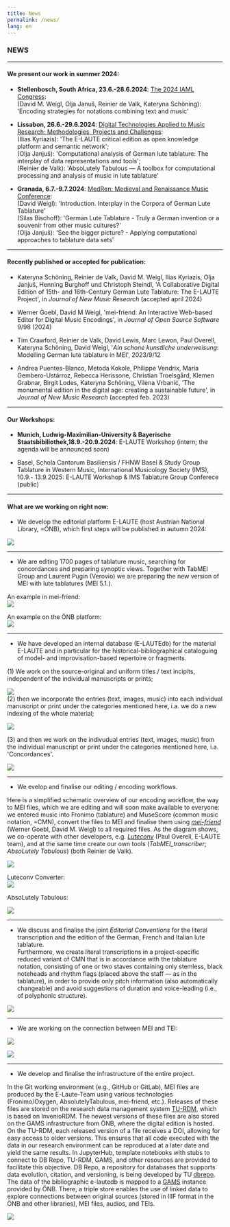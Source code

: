 ```yaml
---
title: News
permalink: /news/
lang: en 
---
```

### NEWS

___
#### We present our work in summer 2024:

- **Stellenbosch, South Africa, 23.6.-28.6.2024**: [The 2024 IAML Congress](http://iaml2024.sun.ac.za/):  
   (David M. Weigl, Olja Januš, Reinier de Valk, Kateryna Schöning): 'Encoding strategies for notations combining text and music'
   
- **Lissabon, 26.6.-29.6.2024**: [Digital Technologies Applied to Music Research: Methodologies, Projects and Challenges](https://echoes.fcsh.unl.pt/conference-info/):  
    (Ilias Kyriazis): 'The E-LAUTE critical edition as open knowledge platform and semantic network';  
    (Olja Janjuš): 'Computational analysis of German lute tablature: The interplay of data representations and tools';  
    (Reinier de Valk): 'AbsoLutely Tabulous — A toolbox for computational processing and analysis of music in lute tablature'  

 
- **Granada, 6.7.-9.7.2024**: [MedRen: Medieval and Renaissance Music Conference](https://www.medren2024.com):  
    (David Weigl): 'Introduction. Interplay in the Corpora of German Lute Tablature'    
    (Silas Bischoff): 'German Lute Tablature - Truly a German invention or a souvenir from other music cultures?'  
    (Olja Janjuš): 'See the bigger picture? - Applying computational approaches to tablature data sets'  

___
#### Recently published or accepted for publication:  
- Kateryna Schöning, Reinier de Valk, David M. Weigl, Ilias Kyriazis, Olja Janjuš, Henning Burghoff und Christoph Steindl, 'A Collaborative Digital Edition of 15th- and 16th-Century German Lute Tablature: The E-LAUTE Project', in _Journal of New Music Research_ (accepted april 2024)


- Werner Goebl, David M Weigl, 'mei-friend: An Interactive Web-based Editor for Digital Music Encodings', in _Journal of Open Source Software_ 9/98 (2024)


- Tim Crawford, Reinier de Valk, David Lewis, Marc Lewon, Paul Overell, Kateryna Schöning, David Weigl, '_Ain schone kunstliche underweisung_: Modelling German lute tablature in MEI', 2023/9/12

  
- Andrea Puentes-Blanco, Metoda Kokole, Philippe Vendrix, María Gembero-Ustárroz, Rebecca Herissone, Christian Troelsgård, Klemen Grabnar, Birgit Lodes, Kateryna Schöning, Vilena Vrbanić, 'The monumental edition in the digital age: creating a sustainable future', in _Journal of New Music Research_ (accepted feb. 2023)

___
#### Our Workshops:

- **Munich, Ludwig-Maximilian-University & Bayerische Staatsbibiliothek,18.9.-20.9.2024**: E-LAUTE Workshop (intern; the agenda will be announced soon) 
  
- Basel, Schola Cantorum Basiliensis / FHNW Basel & Study Group Tablature in Western Music, International Musicology Society (IMS), 10.9.- 13.9.2025: E-LAUTE Workshop & IMS Tablature Group Conferece (public)     

___
#### What are we working on right now:
- We develop the editorial platform E-LAUTE (host Austrian National Library, =ÖNB), which first steps will be published in autumn 2024:
  
  
![](/assets/img/Ed_platform_001.png)
[](/assets/img/edition_1ex_001.png)

____
- We are editing 1700 pages of tablature music, searching for concordances and preparing synoptic views. Together with TabMEI Group and Laurent Pugin (Verovio) we are preparing the new version of MEI with lute tablatures (MEI 5.1.).
  
An example in mei-friend:  
![](/assets/img/Elslein_MEI-Friend_001.png)

An example on the ÖNB platform:     
![](/assets/img/Ed_ILT_MEI_001.png)  

____
- We have developed an internal database (E-LAUTEdb) for the material E-LAUTE and in particular for the historical-bibliographical cataloguing of model- and improvisation-based repertoire or fragments.
  
(1) We work on the source-original and uniform titles / text incipits, independent of the individual manuscripts or prints;
  
![](/assets/img/ELAUTEdb_1_002.png)    
(2) then we incorporate the entries (text, images, music) into each individual manuscript or print under the categories mentioned here, i.a. we do a new indexing of the whole material; 
  
![](/assets/img/E-LAUTEdb_2_001.png)  

(3) and then we work on the indivudual entries (text, images, music) from the individual manuscript or print under the categories mentioned here, i.a. 'Concordances'.  

![](/assets/img/E-LAUTEdb_3_001.png)  

____
- We evelop and finalise our editing / encoding workflows.

Here is a simplified schematic overview of our encoding workflow, the way to MEI files, which we are editing and will soon make available to everyone: we entered music into Fronimo (tablature) and MuseScore (common music notation, =CMN), convert the files to MEI and finalise them using [_mei-friend_](https://mei-friend.github.io) (Werner Goebl, David M. Weigl) to all required files. As the diagram shows, we co-operate with other developers, e.g. [_Luteconv_](https://luteconv.mdw.ac.at) (Paul Overell, E-LAUTE team), and at the same time create our own tools (_TabMEI_transcriber_; _AbsoLutely Tabulous_) (both Reinier de Valk). 
  
![](/assets/img/Workflow_edition_01.png)      



Luteconv Converter:     
![](/assets/img/Luteconv_01.png)

AbsoLutely Tabulous:   

![](/assets/img/AbsoLutely_001.png)

____
- We discuss and finalise the joint _Editorial Conventions_ for the literal transcription and the edition of the German, French and Italian lute tablature.  
Furthermore, we create literal transcriptions in a project-specific reduced variant of CMN that is in accordance with the tablature notation, consisting of one or two staves containing only stemless, black noteheads and rhythm flags (placed above the staff — as in the
tablature), in order to provide only pitch information (also automatically changeable) and avoid suggestions of duration and voice-leading (i.e., of polyphonic structure).  

![](/assets/img/iconic_MEI_ich_bin_ihr_001.png)  


____
- We are working on the connection between MEI and TEI:
   
![](/assets/img/Newsidler_Blatt_001.png)  

![](/assets/img/MEI_TEI_001.png)

____
- We develop and finalise the infrastructure of the entire project.
  
In the Git working environment (e.g., GitHub or GitLab), MEI files are produced by the E-Laute-Team using various technologies (Fronimo/Oxygen, AbsolutelyTabulous, mei-friend, etc.). Releases of these files are stored on the research data management system [TU-RDM](https://researchdata.tuwien.at/), which is based on InvenioRDM. The newest versions of these files are also stored on the GAMS infrastructure from ÖNB, where the digital edition is hosted. On the TU-RDM, each released version of a file receives a DOI, allowing for easy access to older versions. This ensures that all code executed with the data in our research environment can be reproduced at a later date and yield the same results. In JupyterHub, template notebooks with stubs to connect to DB Repo, TU-RDM, GAMS, and other resources are provided to facilitate this objective. DB Repo, a repository for databases that supports data evolution, citation, and versioning, is being developed by TU [dbrepo](https://www.ifs.tuwien.ac.at/infrastructures/dbrepo). The data of the bibliographic e-lautedb is mapped to a [GAMS](https://gams.uni-graz.at/context:gams) instance provided by ÖNB. There, a triple store enables the use of linked data to explore connections between original sources (stored in IIIF format in the ÖNB and other libraries), MEI files, audios, and TEIs. 
  
![](/assets/OeNB_workflow_TU_1.png)  

